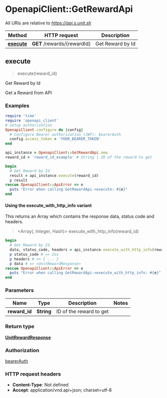 # OpenapiClient::GetRewardApi

All URIs are relative to *https://api.s.unit.sh*

| Method | HTTP request | Description |
| ------ | ------------ | ----------- |
| [**execute**](GetRewardApi.md#execute) | **GET** /rewards/{rewardId} | Get Reward by Id |


## execute

> <UnitRewardResponse> execute(reward_id)

Get Reward by Id

Get a Reward from API 

### Examples

```ruby
require 'time'
require 'openapi_client'
# setup authorization
OpenapiClient.configure do |config|
  # Configure Bearer authorization (JWT): bearerAuth
  config.access_token = 'YOUR_BEARER_TOKEN'
end

api_instance = OpenapiClient::GetRewardApi.new
reward_id = 'reward_id_example' # String | ID of the reward to get

begin
  # Get Reward by Id
  result = api_instance.execute(reward_id)
  p result
rescue OpenapiClient::ApiError => e
  puts "Error when calling GetRewardApi->execute: #{e}"
end
```

#### Using the execute_with_http_info variant

This returns an Array which contains the response data, status code and headers.

> <Array(<UnitRewardResponse>, Integer, Hash)> execute_with_http_info(reward_id)

```ruby
begin
  # Get Reward by Id
  data, status_code, headers = api_instance.execute_with_http_info(reward_id)
  p status_code # => 2xx
  p headers # => { ... }
  p data # => <UnitRewardResponse>
rescue OpenapiClient::ApiError => e
  puts "Error when calling GetRewardApi->execute_with_http_info: #{e}"
end
```

### Parameters

| Name | Type | Description | Notes |
| ---- | ---- | ----------- | ----- |
| **reward_id** | **String** | ID of the reward to get |  |

### Return type

[**UnitRewardResponse**](UnitRewardResponse.md)

### Authorization

[bearerAuth](../README.md#bearerAuth)

### HTTP request headers

- **Content-Type**: Not defined
- **Accept**: application/vnd.api+json; charset=utf-8

